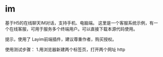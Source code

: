 # im
基于H5的在线聊天IM对话，支持手机、电脑端。
这里是一个客服系统示例，有一个在线客服，可用于服务多个终端用户。可以直接下载本源代码使用。

提示，使用了 Layim前端插件，建议尊重作者，购买授权。

使用测试步骤：
1.用浏览器新建两个标签页，打开两个网址
http


